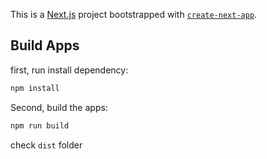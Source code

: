 This is a [Next.js](https://nextjs.org/) project bootstrapped with [`create-next-app`](https://github.com/vercel/next.js/tree/canary/packages/create-next-app).



## Build Apps
first, run install dependency:

```bash
npm install
```

Second, build the apps:

```bash
npm run build

```

check `dist` folder